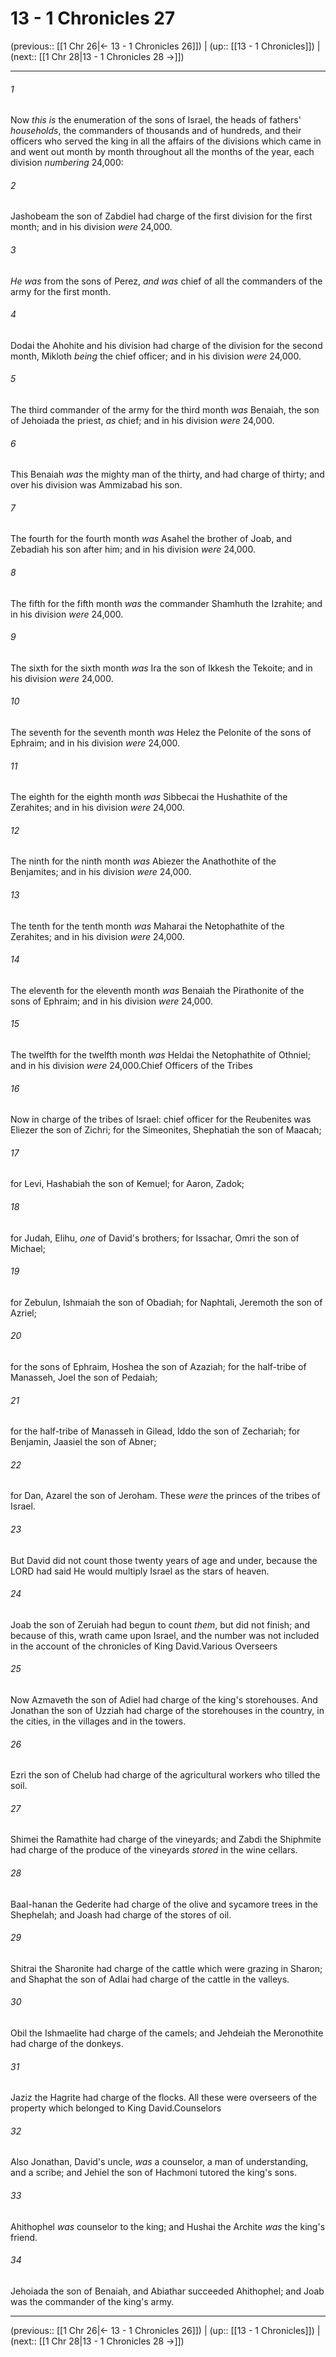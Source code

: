 # 13 - 1 Chronicles 27

(previous:: [[1 Chr 26|← 13 - 1 Chronicles 26]]) | (up:: [[13 - 1 Chronicles]]) | (next:: [[1 Chr 28|13 - 1 Chronicles 28 →]])

***


###### 1 
Now _this is_ the enumeration of the sons of Israel, the heads of fathers' _households_, the commanders of thousands and of hundreds, and their officers who served the king in all the affairs of the divisions which came in and went out month by month throughout all the months of the year, each division _numbering_ 24,000: 

###### 2 
Jashobeam the son of Zabdiel had charge of the first division for the first month; and in his division _were_ 24,000. 

###### 3 
_He was_ from the sons of Perez, _and was_ chief of all the commanders of the army for the first month. 

###### 4 
Dodai the Ahohite and his division had charge of the division for the second month, Mikloth _being_ the chief officer; and in his division _were_ 24,000. 

###### 5 
The third commander of the army for the third month _was_ Benaiah, the son of Jehoiada the priest, _as_ chief; and in his division _were_ 24,000. 

###### 6 
This Benaiah _was_ the mighty man of the thirty, and had charge of thirty; and over his division was Ammizabad his son. 

###### 7 
The fourth for the fourth month _was_ Asahel the brother of Joab, and Zebadiah his son after him; and in his division _were_ 24,000. 

###### 8 
The fifth for the fifth month _was_ the commander Shamhuth the Izrahite; and in his division _were_ 24,000. 

###### 9 
The sixth for the sixth month _was_ Ira the son of Ikkesh the Tekoite; and in his division _were_ 24,000. 

###### 10 
The seventh for the seventh month _was_ Helez the Pelonite of the sons of Ephraim; and in his division _were_ 24,000. 

###### 11 
The eighth for the eighth month _was_ Sibbecai the Hushathite of the Zerahites; and in his division _were_ 24,000. 

###### 12 
The ninth for the ninth month _was_ Abiezer the Anathothite of the Benjamites; and in his division _were_ 24,000. 

###### 13 
The tenth for the tenth month _was_ Maharai the Netophathite of the Zerahites; and in his division _were_ 24,000. 

###### 14 
The eleventh for the eleventh month _was_ Benaiah the Pirathonite of the sons of Ephraim; and in his division _were_ 24,000. 

###### 15 
The twelfth for the twelfth month _was_ Heldai the Netophathite of Othniel; and in his division _were_ 24,000.Chief Officers of the Tribes 

###### 16 
Now in charge of the tribes of Israel: chief officer for the Reubenites was Eliezer the son of Zichri; for the Simeonites, Shephatiah the son of Maacah; 

###### 17 
for Levi, Hashabiah the son of Kemuel; for Aaron, Zadok; 

###### 18 
for Judah, Elihu, _one_ of David's brothers; for Issachar, Omri the son of Michael; 

###### 19 
for Zebulun, Ishmaiah the son of Obadiah; for Naphtali, Jeremoth the son of Azriel; 

###### 20 
for the sons of Ephraim, Hoshea the son of Azaziah; for the half-tribe of Manasseh, Joel the son of Pedaiah; 

###### 21 
for the half-tribe of Manasseh in Gilead, Iddo the son of Zechariah; for Benjamin, Jaasiel the son of Abner; 

###### 22 
for Dan, Azarel the son of Jeroham. These _were_ the princes of the tribes of Israel. 

###### 23 
But David did not count those twenty years of age and under, because the LORD had said He would multiply Israel as the stars of heaven. 

###### 24 
Joab the son of Zeruiah had begun to count _them_, but did not finish; and because of this, wrath came upon Israel, and the number was not included in the account of the chronicles of King David.Various Overseers 

###### 25 
Now Azmaveth the son of Adiel had charge of the king's storehouses. And Jonathan the son of Uzziah had charge of the storehouses in the country, in the cities, in the villages and in the towers. 

###### 26 
Ezri the son of Chelub had charge of the agricultural workers who tilled the soil. 

###### 27 
Shimei the Ramathite had charge of the vineyards; and Zabdi the Shiphmite had charge of the produce of the vineyards _stored_ in the wine cellars. 

###### 28 
Baal-hanan the Gederite had charge of the olive and sycamore trees in the Shephelah; and Joash had charge of the stores of oil. 

###### 29 
Shitrai the Sharonite had charge of the cattle which were grazing in Sharon; and Shaphat the son of Adlai had charge of the cattle in the valleys. 

###### 30 
Obil the Ishmaelite had charge of the camels; and Jehdeiah the Meronothite had charge of the donkeys. 

###### 31 
Jaziz the Hagrite had charge of the flocks. All these were overseers of the property which belonged to King David.Counselors 

###### 32 
Also Jonathan, David's uncle, _was_ a counselor, a man of understanding, and a scribe; and Jehiel the son of Hachmoni tutored the king's sons. 

###### 33 
Ahithophel _was_ counselor to the king; and Hushai the Archite _was_ the king's friend. 

###### 34 
Jehoiada the son of Benaiah, and Abiathar succeeded Ahithophel; and Joab was the commander of the king's army.

***

(previous:: [[1 Chr 26|← 13 - 1 Chronicles 26]]) | (up:: [[13 - 1 Chronicles]]) | (next:: [[1 Chr 28|13 - 1 Chronicles 28 →]])
